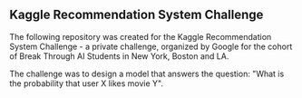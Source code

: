 ## Kaggle Recommendation System Challenge

The following repository was created for the Kaggle Recommendation System Challenge - a private challenge, organized by Google for the cohort of Break Through AI Students in New York, Boston and LA.

The challenge was to design a model that answers the question: "What is the probability that user X likes movie Y". 
